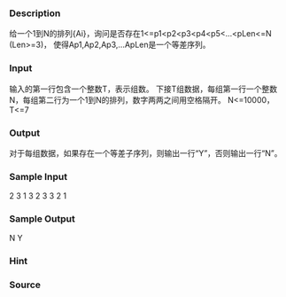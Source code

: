 
### Description
给一个1到N的排列{Ai}，询问是否存在1<=p1<p2<p3<p4<p5<…<pLen<=N (Len>=3)，
使得Ap1,Ap2,Ap3,…ApLen是一个等差序列。

### Input
输入的第一行包含一个整数T，表示组数。
下接T组数据，每组第一行一个整数N，每组第二行为一个1到N的排列，数字两两之间用空格隔开。
N<=10000，T<=7

### Output
对于每组数据，如果存在一个等差子序列，则输出一行“Y”，否则输出一行“N”。

### Sample Input
2
3
1 3 2
3
3 2 1
### Sample Output
N
Y 

### Hint

### Source
